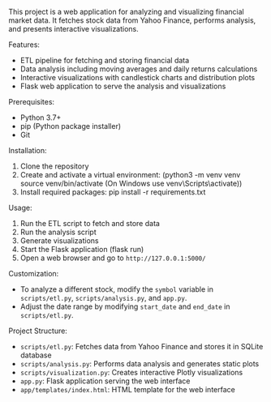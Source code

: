 This project is a web application for analyzing and visualizing financial market data. It fetches stock data from Yahoo Finance, performs analysis, and presents interactive visualizations.

 Features:
- ETL pipeline for fetching and storing financial data
- Data analysis including moving averages and daily returns calculations
- Interactive visualizations with candlestick charts and distribution plots
- Flask web application to serve the analysis and visualizations

Prerequisites:
- Python 3.7+
- pip (Python package installer)
- Git

Installation:
1. Clone the repository
2. Create and activate a virtual environment: 
(python3 -m venv venv
source venv/bin/activate  (On Windows use venv\Scripts\activate))
3. Install required packages: pip install -r requirements.txt

Usage:
1. Run the ETL script to fetch and store data
2. Run the analysis script
3. Generate visualizations
4. Start the Flask application (flask run)
5. Open a web browser and go to `http://127.0.0.1:5000/`

Customization:
- To analyze a different stock, modify the `symbol` variable in `scripts/etl.py`, `scripts/analysis.py`, and `app.py`.
- Adjust the date range by modifying `start_date` and `end_date` in `scripts/etl.py`.

Project Structure:
- `scripts/etl.py`: Fetches data from Yahoo Finance and stores it in SQLite database
- `scripts/analysis.py`: Performs data analysis and generates static plots
- `scripts/visualization.py`: Creates interactive Plotly visualizations
- `app.py`: Flask application serving the web interface
- `app/templates/index.html`: HTML template for the web interface


